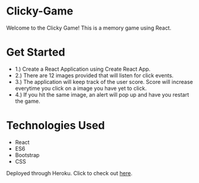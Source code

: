 # Clicky-Game
Welcome to the Clicky Game!  This is a memory game using React.

# Get Started
* 1.) Create a React Application using Create React App.
* 2.) There are 12 images provided that will listen for click events.
* 3.) The application will keep track of the user score.  Score will increase everytime you click on a image you have yet to click.
* 4.) If you hit the same image, an alert will pop up and have you restart the game.

# Technologies Used
- React
- ES6
- Bootstrap
- CSS

Deployed through Heroku.  Click to check out [here]( https://salty-chamber-83936.herokuapp.com/).
